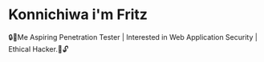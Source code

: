 # Konnichiwa i'm Fritz
🔒👾Me Aspiring Penetration Tester | Interested in Web Application Security | Ethical Hacker.🤖🔓
